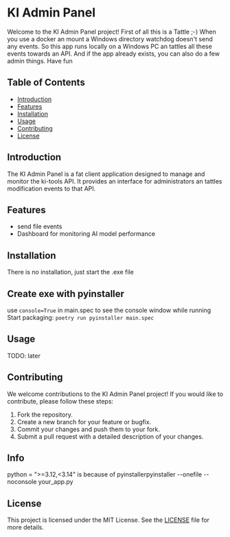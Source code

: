 # KI Admin Panel

Welcome to the KI Admin Panel project! First of all this is a Tattle ;-)
When you use a docker an mount a Windows directory watchdog doesn't send any events.
So this app runs locally on a Windows PC an tattles all these events towards an API.
And if the app already exists, you can also do a few admin things.
Have fun

## Table of Contents

- [Introduction](#introduction)
- [Features](#features)
- [Installation](#installation)
- [Usage](#usage)
- [Contributing](#contributing)
- [License](#license)

## Introduction

The KI Admin Panel is a fat client application designed to manage and monitor the ki-tools API. It provides an interface for administrators an tattles modification events to that API.

## Features

- send file events
- Dashboard for monitoring AI model performance

## Installation

There is no installation, just start the .exe file

## Create exe with pyinstaller

use ```console=True``` in main.spec to see the console window while running
Start packaging: ```poetry run pyinstaller main.spec```

## Usage

TODO: later

## Contributing

We welcome contributions to the KI Admin Panel project! If you would like to contribute, please follow these steps:

1. Fork the repository.
2. Create a new branch for your feature or bugfix.
3. Commit your changes and push them to your fork.
4. Submit a pull request with a detailed description of your changes.

## Info

python = ">=3.12,<3.14" is because of pyinstallerpyinstaller --onefile --noconsole your_app.py

## License

This project is licensed under the MIT License. See the [LICENSE](LICENSE) file for more details.
